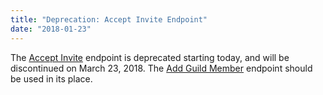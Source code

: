 ```yaml
---
title: "Deprecation: Accept Invite Endpoint"
date: "2018-01-23"
---
```


The [Accept Invite](/docs/resources/invite) endpoint is deprecated starting today, and will be discontinued on March 23, 2018. The [Add Guild Member](/docs/resources/guild#add-guild-member) endpoint should be used in its place.

